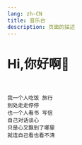 ```yaml
---
lang: zh-CN  
title: 音乐台  
description: 页面的描述  
---
```


# Hi,你好啊👋  

<br>

```text
我一个人吃饭 旅行
到处走走停停
也一个人看书 写信
自己对话谈心
只是心又飘到了哪里
就连自己看也看不清
```

<br>

<Comment></Comment>

